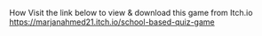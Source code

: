 How
Visit the link below to view & download this game from Itch.io
https://marjanahmed21.itch.io/school-based-quiz-game

